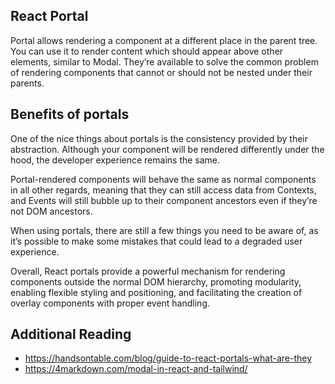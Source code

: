 ## React Portal
Portal allows rendering a component at a different place in the parent tree. You can use it to render content which should appear above other elements, similar to Modal. They’re available to solve the common problem of rendering components that cannot or should not be nested under their parents.

## Benefits of portals

One of the nice things about portals is the consistency provided by their abstraction. Although your component will be rendered differently under the hood, the developer experience remains the same.

Portal-rendered components will behave the same as normal components in all other regards, meaning that they can still access data from Contexts, and Events will still bubble up to their component ancestors even if they’re not DOM ancestors.

When using portals, there are still a few things you need to be aware of, as it’s possible to make some mistakes that could lead to a degraded user experience.

Overall, React portals provide a powerful mechanism for rendering components outside the normal DOM hierarchy, promoting modularity, enabling flexible styling and positioning, and facilitating the creation of overlay components with proper event handling.

## Additional Reading
- https://handsontable.com/blog/guide-to-react-portals-what-are-they
- https://4markdown.com/modal-in-react-and-tailwind/